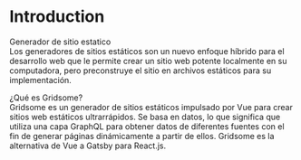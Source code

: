 # Introduction

Generador de sitio estatico <br>
Los generadores de sitios estáticos son un nuevo enfoque híbrido para el desarrollo web que le permite crear un sitio web potente localmente en su computadora, pero preconstruye el sitio en archivos estáticos para su implementación.


¿Qué es Gridsome? <br>
Gridsome es un generador de sitios estáticos impulsado por Vue para crear sitios web estáticos ultrarrápidos. Se basa en datos, lo que significa que utiliza una capa GraphQL para obtener datos de diferentes fuentes con el fin de generar páginas dinámicamente a partir de ellos. Gridsome es la alternativa de Vue a Gatsby para React.js.